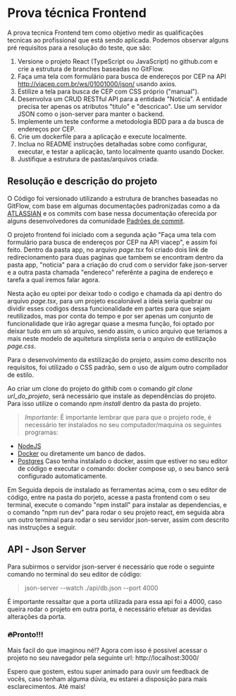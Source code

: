 # Prova técnica Frontend

A prova tecnica Frontend tem como objetivo medir as qualificações tecnicas ao profissional que está sendo aplicada. Podemos observar alguns pré requisitos para a resolução do teste, que são:

1. Versione o projeto React (TypeScript ou JavaScript) no github.com e crie a estrutura de branches baseadas no GitFlow.
2. Faça uma tela com formulário para busca de endereços por CEP na API http://viacep.com.br/ws/01001000/json/ usando axios.
3. Estilize a tela para busca de CEP com CSS próprio ("manual").
4. Desenvolva um CRUD RESTful API para a entidade "Noticia". A entidade precisa ter apenas os atributos "titulo" e "descricao". Use um servidor JSON como o json-server para manter o backend.
5. Implemente um teste conforme a metodologia BDD para a da busca de endereços por CEP.
6. Crie um dockerfile para a aplicação e execute localmente.
7. Inclua no README instruções detalhadas sobre como configurar, executar, e testar a aplicação, tanto localmente quanto usando Docker.
8. Justifique a estrutura de pastas/arquivos criada.

## Resolução e descrição do projeto

O Código foi versionado utilizando a estrutura de branches baseadas no GitFlow, com base em algumas documentações padronizadas como a da [ATLASSIAN](https://www.atlassian.com/br/git/tutorials/comparing-workflows/gitflow-workflow#:~:text=O%20que%20%C3%A9%20Gitflow%3F,por%20Vincent%20Driessen%20no%20nvie.) e os commits com base nessa documentação oferecida por alguns desenvolvedores da comunidade [Padrões de commit](https://github.com/iuricode/padroes-de-commits).

O projeto frontend foi iniciado com a segunda ação "Faça uma tela com formulário para busca de endereços por CEP na API viacep", e assim foi feito. Dentro da pasta app, no arquivo *page.tsx* foi criado dois link de redirecionamento para duas paginas que tambem se encontram dentro da pasta app, "noticia" para a criação do crud com o servidor fake json-server e a outra pasta chamada "endereco" referênte a pagina de endereço e tarefa a qual iremos falar agora. 

Nesta ação eu optei por deixar todo o codigo e chamada da api dentro do arquivo *page.tsx*, para um projeto escalonável a ideia seria quebrar ou dividir esses codigos dessa funcionalidade em partes para que sejam reutilizados, mas por conta do tempo e por ser apenas um conjunto de funcionalidade que irão agregar quase a mesma função, foi optado por deixar tudo em um só arquivo, sendo assim, o unico arquivo que teriamos a mais neste modelo de aquitetura simplista seria o arquivo de estilização *page.css*.

Para o desenvolvimento da estilização do projeto, assim como descrito nos requisitos, foi utilizado o CSS padrão, sem o uso de algum outro compilador de estilo. 


Ao criar um clone do projeto do githib com o comando *git clone url_do_projeto*, será necessário que instale as dependências do projeto. Para isso utilize o comando _npm install_ dentro da pasta do projeto. 

> *Importante*: É importante lembrar que para que o projeto rode, é necessário ter instalados no seu computador/maquina os seguintes programas:

* [NodeJS](https://nodejs.org/en)
* [Docker](https://www.docker.com/) ou diretamente um banco de dados. 
* [Postgres](https://www.postgresql.org/) Caso tenha instalado o docker, assim que estiver no seu editor de código e executar o comando: docker compose up, o seu banco será configurado automaticamente.

Em Seguida depois de instalado as ferramentas acima, com o seu editor de código, entre na pasta do porjeto, acesse a pasta frontend com o seu terminal, execute o comando "npm install" para instalar as dependencias, e o comando "npm run dev" para rodar o seu projeto react, em seguida abra um outro terminal para rodar o seu servidor json-server, assim com descrito nas instruções a seguir. 

## API - Json Server

Para subirmos o servidor json-server é necessário que rode o seguinte comando no terminal do seu editor de código:

> json-server --watch ./api/db.json --port 4000

É importante ressaltar que a porta utilizada para essa api foi a 4000, caso queira rodar o projeto em outra porta, é necessário efetuar as devidas alterações da porta.

### 🔥Pronto!!!

Mais facil do que imaginou né!? Agora com isso é possivel acessar o projeto no seu navegador pela seguinte url: http://localhost:3000/

Espero que gostem, estou super animado para ouvir um feedback de vocês, caso tenham alguma dúvia, eu estarei a disposição para mais esclarecimentos. Até mais!